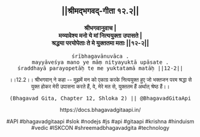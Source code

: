 <center><h2>||श्रीमद्‍भगवद्‍-गीता १२.२||</h2>
<h3>श्रीभगवानुवाच |<br/>मय्यावेश्य मनो ये मां नित्ययुक्ता उपासते |<br/>श्रद्धया परयोपेताः ते मे युक्ततमा मताः ||१२-२||</h3>
<pre>śrībhagavānuvāca .<br/>mayyāveśya mano ye māṃ nityayuktā upāsate .<br/>śraddhayā parayopetāḥ te me yuktatamā matāḥ ||12-2||</pre>
<p>।।12.2।। श्रीभगवान् ने कहा -- मुझमें मन को एकाग्र करके नित्ययुक्त हुए जो भक्तजन परम श्रद्धा से युक्त होकर मेरी उपासना करते हैं, वे, मेरे मत से, युक्ततम हैं अर्थात् श्रेष्ठ हैं।।</p>
<pre>(Bhagavad Gita, Chapter 12, Shloka 2) || @BhagavadGitaApi</pre><p>https://docs.bhagavadgitaapi.in/</p><p>#API #bhagavadgitaapi #slok #nodejs #js #api #gitaapi #krishna #hinduism #vedic #ISKCON #shreemadbhagavadgita #technology</p></center>